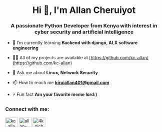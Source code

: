 <link href="https://kc-allan.github.io/assets/css/styles.css"></link>
<h1 align="center">Hi 👋, I'm Allan Cheruiyot</h1>
<h3 align="center">A passionate Python Developer from Kenya with interest in cyber security and artificial intelligence</h3>


- 🌱 I’m currently learning **Backend with django, ALX software engineering**

- 👨‍💻 All of my projects are available at [https://github.com/kc-allan](https://github.com/kc-allan)

- 💬 Ask me about **Linux, Network Security**

- 📫 How to reach me **kiruiallan401@gmail.com**

- ⚡ Fun fact **Am your favorite meme lord:)**

<h3 align="left">Connect with me:</h3>
<nav>
<p align="left">
<a href="https://twitter.com/kc_allan_" target="blank"><img align="center" src="https://raw.githubusercontent.com/rahuldkjain/github-profile-readme-generator/master/src/images/icons/Social/twitter.svg" alt="kc_allan_" height="30" width="40" /></a>
<a href="https://linkedin.com/in/allan-kirui-214b6923a" target="blank"><img align="center" src="https://raw.githubusercontent.com/rahuldkjain/github-profile-readme-generator/master/src/images/icons/Social/linked-in-alt.svg" alt="allan-kirui-214b6923a" height="30" width="40" /></a>
<a href="https://instagram.com/4k.niche" target="blank"><img align="center" src="https://raw.githubusercontent.com/rahuldkjain/github-profile-readme-generator/master/src/images/icons/Social/instagram.svg" alt="4k.niche" height="30" width="40" /></a>
</p>
 </nav>
